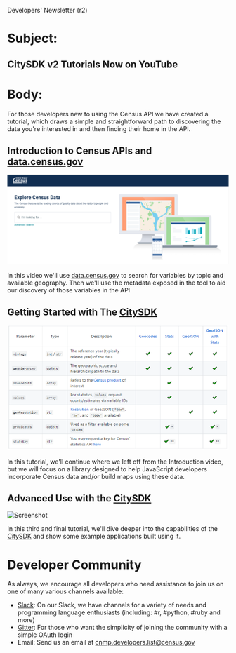 Developers' Newsletter (r2)

# Subject:

## CitySDK v2 Tutorials Now on YouTube

# Body:

For those developers new to using the Census API we have created a tutorial, which draws a simple and straightforward path to discovering the data you're interested in and then finding their home in the API. 

## Introduction to Census APIs and [data.census.gov](https://data.census.gov/cedsci/)

[![Screenshot](https://raw.githubusercontent.com/loganpowell/newsletters/master/r2/data_census_gov.PNG)](https://www.youtube.com)

In this video we'll use [data.census.gov](https://data.census.gov/cedsci/) to search for variables by topic and available geography. Then we'll use the metadata exposed in the tool to aid our discovery of those variables in the API


## Getting Started with The [CitySDK](https://github.com/uscensusbureau/citysdk)

![Screenshot](https://raw.githubusercontent.com/loganpowell/newsletters/master/r2/parameters.PNG)

In this tutorial, we'll continue where we left off from the Introduction video, but we will focus on a library designed to help JavaScript developers incorporate Census data and/or build maps using these data.

## Advanced Use with the [CitySDK](https://github.com/uscensusbureau/citysdk)

![Screenshot](https://raw.githubusercontent.com/uscensusbureau/citysdk/gh-pages/examples/assets/images/counties.PNG)

In this third and final tutorial, we'll dive deeper into the capabilities of the [CitySDK](https://github.com/uscensusbureau/citysdk) and show some example applications built using it.

# Developer Community

As always, we encourage all developers who need assistance to join us on one of many various channels available:

- [Slack](https://join.slack.com/t/uscensusbureau/shared_invite/enQtMjQ3NzUyNTM3NDU3LTZmNGI1MmQzY2Y2ZTU1ODJhNDQwMmY2YmZiNmFkNzg4YmJkYmQzZjQyNDhkNDYxN2JhYjkxZDEwMGI2OGU5NzQ): On our Slack, we have channels for a variety of needs and programming language enthusiasts (including: #r, #python, #ruby and more)
- [Gitter](https://gitter.im/uscensusbureau/citysdk): For those who want the simplicity of joining the community with a simple OAuth login
- Email: Send us an email at <cnmp.developers.list@census.gov>